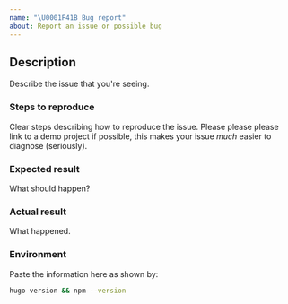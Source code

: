 ```yaml
---
name: "\U0001F41B Bug report"
about: Report an issue or possible bug
---
```


## Description

Describe the issue that you're seeing.

### Steps to reproduce

Clear steps describing how to reproduce the issue. Please please please link to a demo project if possible, this makes your issue _much_ easier to diagnose (seriously).

### Expected result

What should happen?

### Actual result

What happened.

### Environment

Paste the information here as shown by:

```bash
hugo version && npm --version
```
